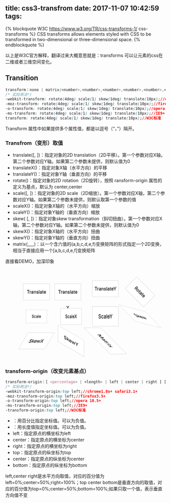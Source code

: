 title: css3-transfrom
date: 2017-11-07 10:42:59
tags:
---


{% blockquote W3C https://www.w3.org/TR/css-transforms-1/ css-transforms %}
CSS transforms allows elements styled with CSS to be transformed in two-dimensional or three-dimensional space. 
{% endblockquote %}

以上是W3C官方解释，翻译过来大概意思就是：transforms 可以让元素的css在二维或者三维空间变化。

## Transition
````css
transform：none | matrix(<number>,<number>,<number>,<number>,<number>,<number>)? translate(<length>[,<length>])? translateX(<length>)? translateY(<length>)? rotate(<angle>)? scale(<number>[,<number>])? scaleX(<number>)? scaleY(<number>)? skew(<angle>[,<angle>])? skewX(<<angle>) || skewY(<angle>)?
/* 实际用法*/
-webkit-transform: rotate(4deg) scale(1) skew(1deg) translate(10px);//chrome1.0x+ safari3.1+
-moz-transform: rotate(4deg) scale(1) skew(1deg) translate(10px);//firefox3.5+
-o-transform: rotate(4deg) scale(1) skew(1deg) translate(10px);//opera 10.5+
-ms-transform: rotate(4deg) scale(1) skew(1deg) translate(10px);//IE9+
transform: rotate(4deg) scale(1) skew(1deg) translate(10px);//W3C标准
````

Transform 属性中如果提供多个属性值，都是以逗号（“，”）隔开。

### Transfrom（变形）取值

- translate(<length>[, <length>])：指定对象的2D translation（2D平移）。第一个参数对应X轴，第二个参数对应Y轴。如果第二个参数未提供，则默认值为0
- translateX(<length>)：指定对象X轴（水平方向）的平移 
- translateY(<length>)：指定对象Y轴（垂直方向）的平移
- rotate(<angle>)：指定对象的2D rotation（2D旋转），按照 ransform-origin 属性的定义为基点，默认为 center,center
- scale(<number>[, <number>])：指定对象的2D scale（2D缩放）。第一个参数对应X轴，第二个参数对应Y轴。如果第二个参数未提供，则默认取第一个参数的值
- scaleX(<number>)：指定对象X轴的（水平方向）缩放
- scaleY(<number>)：指定对象Y轴的（垂直方向）缩放
- skew(<angle> [, <angle>])：指定对象skew transformation（斜切扭曲）。第一个参数对应X轴，第二个参数对应Y轴。如果第二个参数未提供，则默认值为0
- skewX(<angle>)：指定对象X轴的（水平方向）扭曲
- skewY(<angle>)：指定对象Y轴的（垂直方向）扭曲 
- matrix(<number>,<number>,<number>,<number>,<number>,<number>)：以一个含六值的(a,b,c,d,e,f)变换矩阵的形式指定一个2D变换，相当于直接应用一个[a,b,c,d,e,f]变换矩阵


直接看DEMO，加深印象


<div class="transfrom">
<ul class="clearfix"> <li class="item translate">Translate</li> <li class="item translate-x">TranslateX</li> <li class="item translate-y">TranslateY</li> <li class="item rotate">Rotate</li> <li class="item scale">Scale</li> <li class="item scale-x">ScaleX</li> <li class="item scale-y">ScaleY</li> <li class="item skew">Skew</li> <li class="item skew-x">SkewX</li> <li class="item skew-y">SkewY</li> <li class="item matrix">Matrix</li> </ul> </div>

<style type="text/css">.transfrom{padding: 20px;overflow:hidden;}.transfrom ul li{ color: #222; float: left; margin: .9em; padding:0 .4em; font-size: 14px; height: 50px; line-height: 50px; text-align: center; width: 70px; border:1px #ddd solid; background: #fff; box-shadow: 0 0 1px #ccc,inset 0 0 2px #fff; text-shadow: 0 1px 1px #686868; list-style:none; } .transfrom ul li.translate a:hover { -moz-transform: translate(-10px,-10px); -webkit-transform: translate(-10px,-10px); -o-transform: translate(-10px,-10px); -ms-transform: translate(-10px, -10px); transform: translate(-10px,-10px); } .transfrom ul li.translate-x{ -moz-transform: translateX(-10px); -webkit-transform: translateX(-10px); -o-transform: translateX(-10px); -ms-transform: translateX(-10px); transform: translateX(-10px); } .transfrom ul li.translate-y{ -moz-transform: translateY(-10px); -webkit-transform: translateY(-10px); -o-transform: translateY(-10px); -ms-transform: translateY(-10px); transform: translateY(-10px); } .transfrom ul li.rotate{ -moz-transform: rotate(45deg); -webkit-transform: rotate(45deg); -o-transform: rotate(45deg); -ms-transform: rotate(45deg); transform: rotate(45deg); } .transfrom ul li.scale{ -moz-transform: scale(0.8,0.8); -webkit-transform: scale(0.8,0.8); -o-transform: scale(0.8,0.8); -ms-transform: scale(0.8,0.8); transform: scale(0.8,0.8); } .transfrom ul li.scale-x{ -moz-transform: scaleX(0.8); -webkit-transform: scaleX(0.8); -o-transform: scaleX(0.8); -ms-transform: scaleX(0.8); transform: scaleX(0.8); } .transfrom ul li.scale-y{ -moz-transform: scaleY(1.2); -webkit-transform: scaleY(1.2); -o-transform: scaleY(1.2); -ms-transform: scaleY(1.2); transform: scaleY(1.2); } .transfrom ul li.skew{ -moz-transform: skew(45deg,15deg); -webkit-transform: skew(45deg,15deg); -o-transform: skew(45deg,15deg); -ms-transform: skew(45deg,15deg); transform: skew(45deg,15deg); } .transfrom ul li.skew-x{ -moz-transform: skewX(-30deg); -webkit-transform: skewX(-30deg); -o-transform: skewX(-30deg); -ms-transform: skewX(-30deg); transform: skewX(-30deg); } .transfrom ul li.skew-y{ -moz-transform: skewY(30deg); -webkit-transform: skewY(30deg); -o-transform: skewY(30deg); -ms-transform: skewY(30deg); transform: skewY(30deg); } .transfrom ul li.matrix{ -moz-transform: matrix(1,1,-1,0,0,0); -webkit-transform: matrix(1,1,-1,0,0,0); -o-transform: matrix(1,1,-1,0,0,0); -ms-transform: matrix(1,1,-1,0,0,0); transform: matrix(1,1,-1,0,0,0); -moz-transform-origin:top left; }</style>


### transform-origin（改变元素基点）

````css
transform-origin：[ <percentage> | <length> | left | center | right ] [ <percentage> | <length> | top | center | bottom ]?
/* 实际用法*/
-webkit-transform-origin:top left;//chrome1.0x+ safari3.1+
-moz-transform-origin:top left;//firefox3.5+
-o-transform-origin:top left;//opera 10.5+
-ms-transform-origin:top left;//IE9+
-transform-origin:top left;//W3C标准
````

- <percentage>：用百分比指定坐标值。可以为负值。
- <length>：用长度值指定坐标值。可以为负值。
- left：指定原点的横坐标为left
- center：指定原点的横坐标为center
- right：指定原点的横坐标为right
- top：指定原点的纵坐标为top
- center：指定原点的纵坐标为center 
- bottom：指定原点的纵坐标为bottom 

left,center right是水平方向取值，对应的百分值为left=0%;center=50%;right=100%；top center bottom是垂直方向的取值，对应的百分值为top=0%;center=50%;bottom=100%;如果只取一个值，表示垂直方向值不变
















